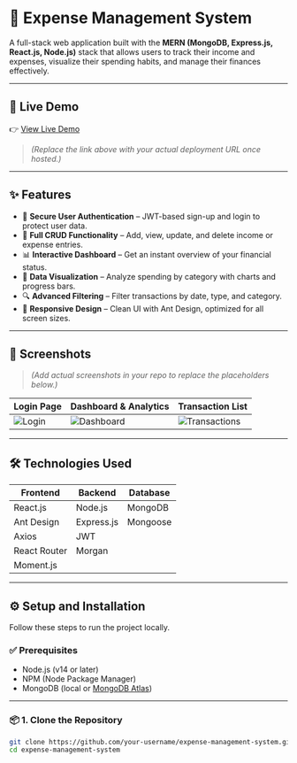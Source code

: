 # 💸 Expense Management System

A full-stack web application built with the **MERN (MongoDB, Express.js, React.js, Node.js)** stack that allows users to track their income and expenses, visualize their spending habits, and manage their finances effectively.

---

## 🚀 Live Demo

👉 [View Live Demo](#)  
> *(Replace the link above with your actual deployment URL once hosted.)*

---

## ✨ Features

- 🔐 **Secure User Authentication** – JWT-based sign-up and login to protect user data.
- 🧾 **Full CRUD Functionality** – Add, view, update, and delete income or expense entries.
- 📊 **Interactive Dashboard** – Get an instant overview of your financial status.
- 🥧 **Data Visualization** – Analyze spending by category with charts and progress bars.
- 🔍 **Advanced Filtering** – Filter transactions by date, type, and category.
- 📱 **Responsive Design** – Clean UI with Ant Design, optimized for all screen sizes.

---

## 📸 Screenshots

> *(Add actual screenshots in your repo to replace the placeholders below.)*

| Login Page | Dashboard & Analytics | Transaction List |
|------------|------------------------|------------------|
| ![Login](./screenshots/login.png) | ![Dashboard](./screenshots/dashboard.png) | ![Transactions](./screenshots/transactions.png) |

---

## 🛠️ Technologies Used

| Frontend     | Backend      | Database |
|--------------|--------------|----------|
| React.js     | Node.js      | MongoDB  |
| Ant Design   | Express.js   | Mongoose |
| Axios        | JWT          |          |
| React Router | Morgan       |          |
| Moment.js    |              |          |

---

## ⚙️ Setup and Installation

Follow these steps to run the project locally.

### ✅ Prerequisites

- Node.js (v14 or later)
- NPM (Node Package Manager)
- MongoDB (local or [MongoDB Atlas](https://www.mongodb.com/cloud/atlas))

---

### 📦 1. Clone the Repository

```bash
git clone https://github.com/your-username/expense-management-system.git
cd expense-management-system
